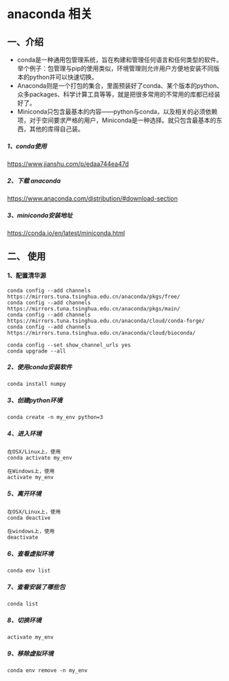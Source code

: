 # anaconda 相关


## 一、介绍

- conda是一种通用包管理系统，旨在构建和管理任何语言和任何类型的软件。举个例子：包管理与pip的使用类似，环境管理则允许用户方便地安装不同版本的python并可以快速切换。
- Anaconda则是一个打包的集合，里面预装好了conda、某个版本的python、众多packages、科学计算工具等等，就是把很多常用的不常用的库都已经装好了。
- Miniconda只包含最基本的内容——python与conda，以及相关的必须依赖项，对于空间要求严格的用户，Miniconda是一种选择。就只包含最基本的东西，其他的库得自己装。

##### 1、conda使用
https://www.jianshu.com/p/edaa744ea47d

##### 2、下载 anaconda
https://www.anaconda.com/distribution/#download-section

##### 3、miniconda安装地址
https://conda.io/en/latest/miniconda.html

## 二、 使用

#### 1、配置清华源
```
conda config --add channels https://mirrors.tuna.tsinghua.edu.cn/anaconda/pkgs/free/
conda config --add channels https://mirrors.tuna.tsinghua.edu.cn/anaconda/pkgs/main/
conda config --add channels https://mirrors.tuna.tsinghua.edu.cn/anaconda/cloud/conda-forge/
conda config --add channels https://mirrors.tuna.tsinghua.edu.cn/anaconda/cloud/bioconda/

conda config --set show_channel_urls yes
conda upgrade --all
```
##### 2、使用conda安装软件
```
conda install numpy
```
##### 3、创建python环境
```
conda create -n my_env python=3
```
##### 4、进入环境
```
在OSX/Linux上，使用
conda activate my_env

在Windows上，使用
activate my_env
```
##### 5、离开环境
```
在OSX/Linux上，使用
conda deactive

在windows上，使用
deactivate
```

##### 6、查看虚拟环境
```
conda env list
```

##### 7、查看安装了哪些包
```
conda list
```

##### 8、切换环境
```
activate my_env
```

##### 9、移除虚拟环境
```
conda env remove -n my_env
```